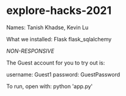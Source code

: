 # explore-hacks-2021

Names: Tanish Khadse, Kevin Lu

What we installed:
Flask
flask_sqlalchemy 

*NON-RESPONSIVE*


The Guest account for you to try out is:

username: Guest1
password: GuestPassword

To run, open with:
python 'app.py'

